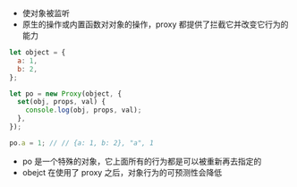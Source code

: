 - 使对象被监听
- 原生的操作或内置函数对对象的操作，proxy 都提供了拦截它并改变它行为的能力

```javascript
let object = {
  a: 1,
  b: 2,
};

let po = new Proxy(object, {
  set(obj, props, val) {
    console.log(obj, props, val);
  },
});

po.a = 1; // // {a: 1, b: 2}, "a", 1
```

- po 是一个特殊的对象，它上面所有的行为都是可以被重新再去指定的
- obejct 在使用了 proxy 之后，对象行为的可预测性会降低
